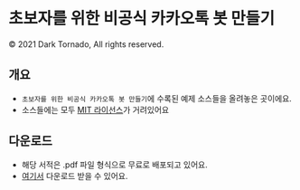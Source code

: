 # 초보자를 위한 비공식 카카오톡 봇 만들기
© 2021 Dark Tornado, All rights reserved.

## 개요
* `초보자를 위한 비공식 카카오톡 봇 만들기`에 수록된 예제 소스들을 올려놓은 곳이에요.
* 소스들에는 모두 [MIT 라이선스](LICENSE)가 거려있어요

## 다운로드
* 해당 서적은 .pdf 파일 형식으로 무료로 배포되고 있어요.
* [여기서](비공식%20카카오톡%20봇%20만들기.pdf) 다운로드 받을 수 있어요.
